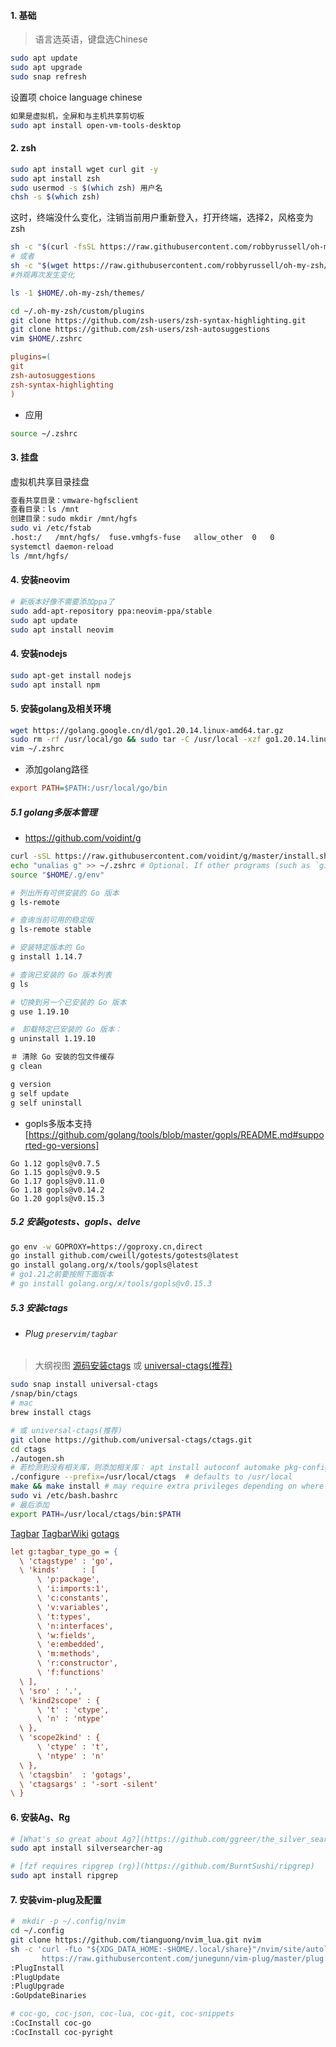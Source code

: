 #### 1. 基础
> 语言选英语，键盘选Chinese
``` bash
sudo apt update
sudo apt upgrade
sudo snap refresh
```
设置项 choice language chinese
``` bash
如果是虚拟机，全屏和与主机共享剪切板
sudo apt install open-vm-tools-desktop
```

#### 2. zsh
``` bash
sudo apt install wget curl git -y
sudo apt install zsh
sudo usermod -s $(which zsh) 用户名
chsh -s $(which zsh)
```
这时，终端没什么变化，注销当前用户重新登入，打开终端，选择2，风格变为zsh

``` bash
sh -c "$(curl -fsSL https://raw.githubusercontent.com/robbyrussell/oh-my-zsh/master/tools/install.sh)"
# 或者
sh -c "$(wget https://raw.githubusercontent.com/robbyrussell/oh-my-zsh/master/tools/install.sh -O -)"
#外观再次发生变化

ls -1 $HOME/.oh-my-zsh/themes/

cd ~/.oh-my-zsh/custom/plugins
git clone https://github.com/zsh-users/zsh-syntax-highlighting.git
git clone https://github.com/zsh-users/zsh-autosuggestions 
vim $HOME/.zshrc
```
``` ini
plugins=(
git
zsh-autosuggestions
zsh-syntax-highlighting
) 
```
- 应用
``` bash
source ~/.zshrc
```

#### 3. 挂盘
虚拟机共享目录挂盘
``` bash
查看共享目录：vmware-hgfsclient
查看目录：ls /mnt
创建目录：sudo mkdir /mnt/hgfs 
sudo vi /etc/fstab
.host:/   /mnt/hgfs/  fuse.vmhgfs-fuse   allow_other  0   0
systemctl daemon-reload
ls /mnt/hgfs/
```

#### 4. 安装neovim
``` bash
# 新版本好像不需要添加ppa了
sudo add-apt-repository ppa:neovim-ppa/stable
sudo apt update
sudo apt install neovim
```

#### 4. 安装nodejs
```bash
sudo apt-get install nodejs
sudo apt install npm
```

#### 5. 安装golang及相关环境
``` bash
wget https://golang.google.cn/dl/go1.20.14.linux-amd64.tar.gz
sudo rm -rf /usr/local/go && sudo tar -C /usr/local -xzf go1.20.14.linux-amd64.tar.gz
vim ~/.zshrc
```
- 添加golang路径
``` ini
export PATH=$PATH:/usr/local/go/bin
```
##### 5.1 golang多版本管理
- https://github.com/voidint/g
``` bash
curl -sSL https://raw.githubusercontent.com/voidint/g/master/install.sh | bash
echo "unalias g" >> ~/.zshrc # Optional. If other programs (such as `git`) have used `g` as an alias.
source "$HOME/.g/env"

# 列出所有可供安装的 Go 版本
g ls-remote

# 查询当前可用的稳定版
g ls-remote stable

# 安装特定版本的 Go
g install 1.14.7

# 查询已安装的 Go 版本列表
g ls

# 切换到另一个已安装的 Go 版本
g use 1.19.10

#　卸载特定已安装的 Go 版本：
g uninstall 1.19.10

＃ 清除 Go 安装的包文件缓存
g clean

g version
g self update
g self uninstall

```
- gopls多版本支持 [https://github.com/golang/tools/blob/master/gopls/README.md#supported-go-versions]
``` 
Go 1.12	gopls@v0.7.5
Go 1.15	gopls@v0.9.5
Go 1.17	gopls@v0.11.0
Go 1.18	gopls@v0.14.2
Go 1.20	gopls@v0.15.3
```

##### 5.2 安装gotests、gopls、delve
``` bash
go env -w GOPROXY=https://goproxy.cn,direct
go install github.com/cweill/gotests/gotests@latest
go install golang.org/x/tools/gopls@latest
# go1.21之前要按照下面版本
# go install golang.org/x/tools/gopls@v0.15.3
```

##### 5.3 安装ctags
- ###### Plug `preservim/tagbar`
> 大纲视图
[源码安装ctags](http://ctags.sourceforge.net/) 或 [universal-ctags(推荐)](https://github.com/universal-ctags/ctags)

```bash
sudo snap install universal-ctags
/snap/bin/ctags
# mac
brew install ctags

# 或 universal-ctags(推荐)
git clone https://github.com/universal-ctags/ctags.git
cd ctags
./autogen.sh
# 若检测到没有相关库，则添加相关库： apt install autoconf automake pkg-config build-essential make
./configure --prefix=/usr/local/ctags  # defaults to /usr/local
make && make install # may require extra privileges depending on where to install
sudo vi /etc/bash.bashrc
# 最后添加
export PATH=/usr/local/ctags/bin:$PATH
```

[Tagbar](https://github.com/preservim/tagbar)
[TagbarWiki](https://github.com/preservim/tagbar/wiki)
[gotags](https://github.com/jstemmer/gotags)

``` ini
let g:tagbar_type_go = {
  \ 'ctagstype' : 'go',
  \ 'kinds'     : [
      \ 'p:package',
      \ 'i:imports:1',
      \ 'c:constants',
      \ 'v:variables',
      \ 't:types',
      \ 'n:interfaces',
      \ 'w:fields',
      \ 'e:embedded',
      \ 'm:methods',
      \ 'r:constructor',
      \ 'f:functions'
  \ ],
  \ 'sro' : '.',
  \ 'kind2scope' : {
      \ 't' : 'ctype',
      \ 'n' : 'ntype'
  \ },
  \ 'scope2kind' : {
      \ 'ctype' : 't',
      \ 'ntype' : 'n'
  \ },
  \ 'ctagsbin'  : 'gotags',
  \ 'ctagsargs' : '-sort -silent'
\ }
```

#### 6. 安装Ag、Rg
``` bash
# [What's so great about Ag?](https://github.com/ggreer/the_silver_searcher)
sudo apt install silversearcher-ag

# [fzf requires ripgrep (rg)](https://github.com/BurntSushi/ripgrep)
sudo apt install ripgrep
```

#### 7. 安装vim-plug及配置
``` bash
#　mkdir -p ~/.config/nvim
cd ~/.config
git clone https://github.com/tianguong/nvim_lua.git nvim
sh -c 'curl -fLo "${XDG_DATA_HOME:-$HOME/.local/share}"/nvim/site/autoload/plug.vim --create-dirs \
       https://raw.githubusercontent.com/junegunn/vim-plug/master/plug.vim'
:PlugInstall
:PlugUpdate
:PlugUpgrade
:GoUpdateBinaries

# coc-go, coc-json, coc-lua, coc-git, coc-snippets
:CocInstall coc-go
:CocInstall coc-pyright
```
